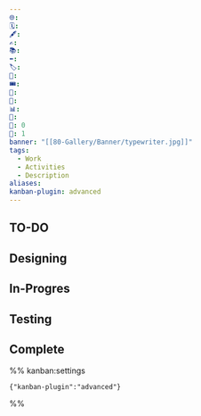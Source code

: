 ```yaml
---
🌐: 
🗓️: 
🖋️: 
✍️: 
📚: 
⬅️: 
🏷️: 
🎫: 
🎟️: 
📇: 
🔖: 
📊: 
🏁: 
🏹: 0
🎯: 1
banner: "[[80-Gallery/Banner/typewriter.jpg]]"
tags:
  - Work
  - Activities
  - Description
aliases: 
kanban-plugin: advanced
---
```


## TO-DO



## Designing



## In-Progres



## Testing



## Complete





%% kanban:settings
```
{"kanban-plugin":"advanced"}
```
%%